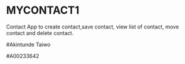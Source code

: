 # MYCONTACT1

Contact App to create contact,save contact, view list of contact, move contact and delete contact.

#Akintunde Taiwo

#A00233642
